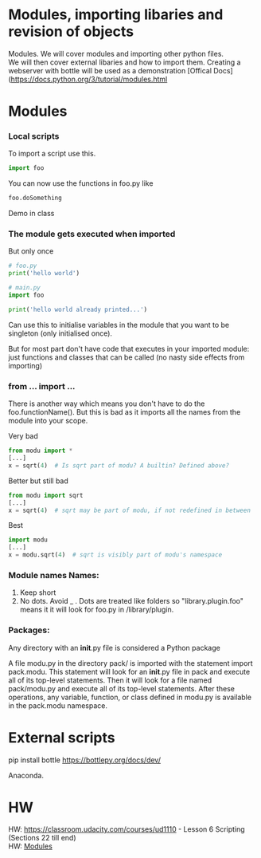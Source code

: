 # Modules, importing libaries and revision of objects
Modules. We will cover modules and importing other python files.  
We will then cover external libaries and how to import them. Creating a webserver with bottle will be used as a demonstration
[Offical Docs](https://docs.python.org/3/tutorial/modules.html

# Modules

### Local scripts
To import a script use this.
```python
import foo
```
You can now use the functions in foo.py like
```python
foo.doSomething
```

Demo in class

### The module gets executed when imported
But only once
```python
# foo.py
print('hello world')
```
```python
# main.py
import foo

print('hello world already printed...')
```
Can use this to initialise variables in the module that you want to be singleton (only initialised once).  

But for most part don't have code that executes in your imported module: just functions and classes that can be called (no nasty side effects from importing)


### from ... import ...
There is another way which means you don't have to do the foo.functionName(). But this is bad as it imports all the names from the module into your scope.

Very bad
```python
from modu import *
[...]
x = sqrt(4)  # Is sqrt part of modu? A builtin? Defined above?
```

Better but still bad
```python
from modu import sqrt
[...]
x = sqrt(4)  # sqrt may be part of modu, if not redefined in between
```

Best
```python
import modu
[...]
x = modu.sqrt(4)  # sqrt is visibly part of modu's namespace
```

### Module names Names:
1. Keep short
2. No dots. Avoid _ . Dots are treated like folders so "library.plugin.foo" means it it will look for foo.py in /library/plugin.


### Packages:
Any directory with an __init__.py file is considered a Python package

A file modu.py in the directory pack/ is imported with the statement import pack.modu. This statement will look for an __init__.py file in pack and execute all of its top-level statements. Then it will look for a file named pack/modu.py and execute all of its top-level statements. After these operations, any variable, function, or class defined in modu.py is available in the pack.modu namespace.

# External scripts
pip install
bottle
https://bottlepy.org/docs/dev/

Anaconda.

# HW
HW: https://classroom.udacity.com/courses/ud1110 - Lesson 6 Scripting (Sections 22 till end)  
HW: [Modules](https://www.learnpython.org/en/Modules_and_Packages)  
